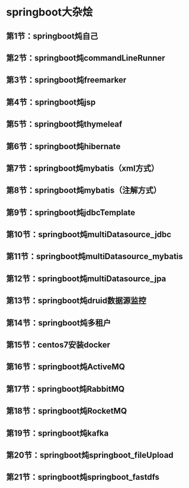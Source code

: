 # springboot大杂烩
## 第1节：springboot炖自己
## 第2节：springboot炖commandLineRunner
## 第3节：springboot炖freemarker
## 第4节：springboot炖jsp
## 第5节：springboot炖thymeleaf
## 第6节：springboot炖hibernate
## 第7节：springboot炖mybatis（xml方式）
## 第8节：springboot炖mybatis（注解方式）
## 第9节：springboot炖jdbcTemplate
## 第10节：springboot炖multiDatasource_jdbc
## 第11节：springboot炖multiDatasource_mybatis
## 第12节：springboot炖multiDatasource_jpa
## 第13节：springboot炖druid数据源监控
## 第14节：springboot炖多租户
## 第15节：centos7安装docker
## 第16节：springboot炖ActiveMQ
## 第17节：springboot炖RabbitMQ
## 第18节：springboot炖RocketMQ
## 第19节：springboot炖kafka
## 第20节：springboot炖springboot_fileUpload
## 第21节：springboot炖springboot_fastdfs